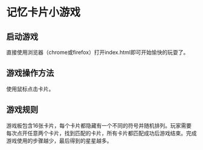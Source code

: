 # 记忆卡片小游戏

## 启动游戏

直接使用浏览器（chrome或firefox）打开index.html即可开始愉快的玩耍了。

## 游戏操作方法
使用鼠标点击卡片。

## 游戏规则
游戏板包含16张卡片，每个卡片都隐藏有一个不同的符号并随机排列。玩家需要每次点开任意两个卡片，找到匹配的卡片，所有卡片都匹配成功后游戏结束。完成游戏使用的步骤越少，最后得到的星星越多。

